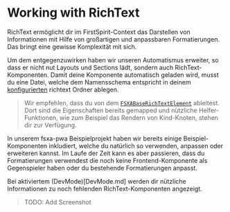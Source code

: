 # Working with RichText

RichText ermöglicht dir im FirstSpirit-Context das Darstellen von Informationen mit Hilfe von großartigen und anpassbaren Formatierungen. Das bringt eine gewisse Komplexität mit sich.

Um dem entgegenzuwirken haben wir unseren Automatismus erweiter, so dass er nicht nut Layouts und Sections lädt, sondern auch RichText-Komponenten. Damit deine Komponente automatisch geladen wird, musst du eine Datei, welche dem Namensschema entspricht in deinem [konfigurierten](Configuration.md#richtext) richtext Ordner ablegen.

> Wir empfehlen, dass du von dem [`FSXABaseRichTextElement`](components/FSXABaseRichTextElement.md) ableitest. Dort sind die Eigenschaften bereits gemapped und nützliche Helfer-Funktionen, wie zum Beispiel das Rendern von Kind-Knoten, stehen dir zur Verfügung.

In unserem fsxa-pwa Beispielprojekt haben wir bereits einige Beispiel-Komponenten inkludiert, welche du natürlich so verwenden, anpassen oder erweiteren kannst. Im Laufe der Zeit kann es aber passieren, dass du Formatierungen verwendest die noch keine Frontend-Komponente als Gegenspieler haben oder du bestehende Formatierungen anpasst.

Bei aktiviertem (DevMode)[DevMode.md] werden dir nützliche Informationen zu noch fehlenden RichText-Komponenten angezeigt.

> TODO: Add Screenshot
